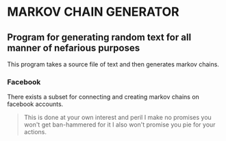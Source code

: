
MARKOV CHAIN GENERATOR
======================

Program for generating random text for all manner of nefarious purposes
----------------------

This program takes a source file of text and then generates markov chains.


### Facebook

There exists a subset for connecting and creating markov chains on facebook accounts.

> This is done at your own interest and peril
> I make no promises you won't get ban-hammered for it
> I also won't promise you pie for your actions.
